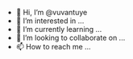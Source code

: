 - 👋 Hi, I’m @vuvantuye
- 👀 I’m interested in ...
- 🌱 I’m currently learning ...
- 💞️ I’m looking to collaborate on ...
- 📫 How to reach me ...

<!---
vuvantuye/vuvantuye is a ✨ special ✨ repository because its `README.md` (this file) appears on your GitHub profile.
You can click the Preview link to take a look at your changes.
--->
